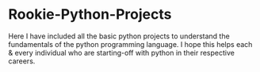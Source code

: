 # Rookie-Python-Projects
Here I have included all the basic python projects to understand the fundamentals of the python programming language. I hope this helps each &amp; every individual who are starting-off with python in their respective careers.
